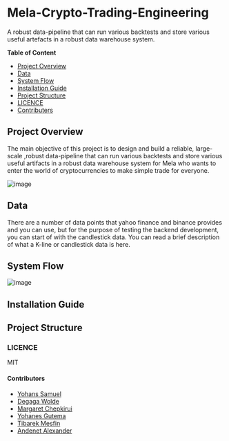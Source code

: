 # Mela-Crypto-Trading-Engineering
A robust data-pipeline that can run various backtests and store various useful artefacts in a robust data warehouse system.

**Table of Content**
* [Project Overview](#project-overview)
* [Data](#data)
* [System Flow](#system-flow)
* [Installation Guide](#installation-guide)
* [Project Structure](#project-structure)
* [LICENCE](#licence)
* [Contributers](#contributors)

## Project Overview
The main objective of this project is to design and build a reliable, large-scale ,robust data-pipeline that can run various backtests and store various useful artifacts in a robust data warehouse system for Mela who wants to enter the world of cryptocurrencies to make simple trade for everyone.

![image](https://user-images.githubusercontent.com/59474650/195403132-3a79d749-1fc8-4e19-9ff2-469a27b7b75c.png)

## Data

There are a number of data points that yahoo finance and binance provides and you can use, but for the purpose of testing the backend development, you can start of with the candlestick data.
You can read a brief description of what a K-line or candlestick data is here.

## System Flow

![image](https://user-images.githubusercontent.com/59474650/195408248-8f696112-b8cd-4d61-9efb-5abfc75f3dfb.png)

## Installation Guide

## Project Structure

### LICENCE
 MIT
#### Contributors
* [Yohans Samuel](https://github.com/YohansSamuel)
* [Degaga Wolde](https://github.com/degagawolde)
* [Margaret Chepkirui](https://github.com/MegCheppy) 
* [Yohanes Gutema](https://github.com/Yohanes-GR)
* [Tibarek Mesfin](https://github.com/tibarekb)
* [Andenet Alexander](https://github.com/andyalex234)

